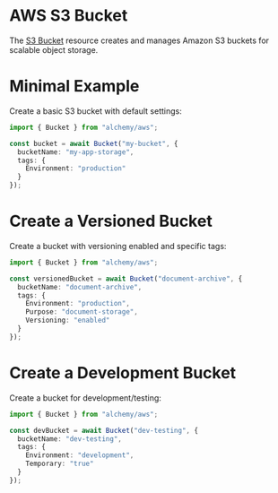 # AWS S3 Bucket

The [S3 Bucket](https://docs.aws.amazon.com/AmazonS3/latest/userguide/Welcome.html) resource creates and manages Amazon S3 buckets for scalable object storage.

# Minimal Example

Create a basic S3 bucket with default settings:

```ts
import { Bucket } from "alchemy/aws";

const bucket = await Bucket("my-bucket", {
  bucketName: "my-app-storage",
  tags: {
    Environment: "production"
  }
});
```

# Create a Versioned Bucket

Create a bucket with versioning enabled and specific tags:

```ts
import { Bucket } from "alchemy/aws";

const versionedBucket = await Bucket("document-archive", {
  bucketName: "document-archive",
  tags: {
    Environment: "production", 
    Purpose: "document-storage",
    Versioning: "enabled"
  }
});
```

# Create a Development Bucket

Create a bucket for development/testing:

```ts
import { Bucket } from "alchemy/aws";

const devBucket = await Bucket("dev-testing", {
  bucketName: "dev-testing",
  tags: {
    Environment: "development",
    Temporary: "true"
  }
});
